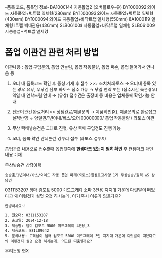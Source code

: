 -품목 코드, 품목명 정보-
BA1000144	자동폽업2 (오버플로우-유)
BY1000092	와이드 자동폽업+벽트랩 일체형(280mm)
BY1000093	와이드 자동폽업+벽트랩 일체형(430mm)
BY1000094	와이드 자동폽업+바닥트랩 일체형(550mm)
BA1000119	일체형 I트랩 벽배관용(430mm)
SLB061008	자동폽업+바닥트랩 일체형
SLB061009	자동폽업+벽트랩 일체형

# 폽업 이관건 관련 처리 방법
이관내용 : 폽업 구입문의, 폽업 안눌림, 폽업 작동불량, 폽업 파손, 폽업 들어가서 안나옴 등

1. 오더 내 품목코드 확인 후
증상 기재 후 접수 >>> 조치처:와토스
→ 오더내 품목 있는 경우 유상, 무상건 전부 와토스 접수 가능
→ 당일 연락 또는 (접수시간 늦은경우) 익일 내 연락드림 안내
→ (유상) 접수건은 출장비 등 비용은 업체통해 확인가능 안내

2. 전문이관건 완료처리 >> 상담완료/제품문의
 → 제품확인(X), 제품문의로 완료잡고 실적반영
 → 양일권/1년이내/바스/오더 00000000/ 폽업 작동불량 / 와토스 이관

3. 무상 택배발송건은 그대로 진행, 유상 택배 구입건도 진행 가능 

4. 오더, 품목 확인 안되는건 경수리 접수 (와토스 접수X)

폽업관련 내용으로 접수할때 폽업윗쪽에 **한샘마크 있는지 필히 확인** 후
한샘마크 확인 내용 기재

무상발송건 상담이력
```
송승훈/1년이내/바스/와이드 자동 폽업 마개(와토스)한샘로고사양 1게 무상발송/원격 AS 상담건
```



0311153207
엠마 컴포트 5000 미드그레이 소파 3인용 지지대 가운데 다릿발이 떠있다고 왜 이런건지 설명 요청 하시는데, 이거 혹시 이유가 있을까요?

```
안녕하세요~!

1. 원오더: 0311153207
2. 출고일: 2024-12-18
3. 제품명: 엠마 컴포트 5000 미드그레이 4인용_3
4. 제품코드: BBIL09642
5. 문의내용: 고객님이 엠마 컴포트 5000 미드그레이 3인 지지대 가운데 다릿발이 떠있다고 왜 이런건지 설명 요청 하시는데, 의도된 띄움일까요?
```


우리은행
현X